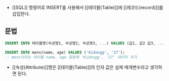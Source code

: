 - [[SQL]] 명령어로 INSERT를 사용해서 [[테이블(Table)]]에 [[레코드(record)]]를 삽입한다.

## 문법

```sql
INSERT INTO 테이블명(속성명1, 속성명2, 속성명3, ...) VALUES (값1, 값2 값3, ...);

INSERT INTO mens(name, age) VALUES ('Kidongg', '27'); 
-- mens이라는 테이블 name, age 칼럼에 'Kidongg', '27' 데이터 추가
```

- [[속성(Attribute)]]명은 [[테이블(Table)]]의 인자 값은 실제 매개변수라고 생각하면 된다.